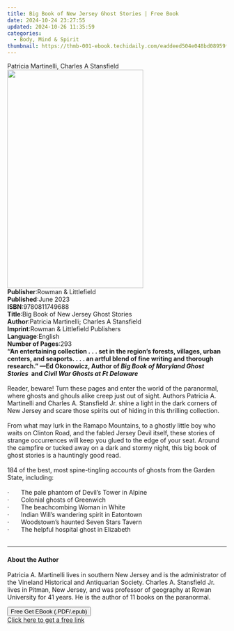 ```yaml
---
title: Big Book of New Jersey Ghost Stories | Free Book
date: 2024-10-24 23:27:55
updated: 2024-10-26 11:35:59
categories:
  - Body, Mind & Spirit
thumbnail: https://thmb-001-ebook.techidaily.com/eaddeed504e048bd08959f8317495160fb85bcbf5fb9ea07fa058318ca7a6c14.jpg
---
```

<main id="book-container">
  <div class="flex flex-col">
    <div class="book-brief flex-1 py-6 px-4 sm:p-6 md:py-10 md:px-8">
      <!-- brief-->
      <div class="book-brief-main">
        Patricia Martinelli, Charles A Stansfield
      </div>
    </div>
    <div
      class="book-meta-info flex-1 grid gap-4 col-start-1 col-end-3 row-start-1 sm:mb-6 sm:grid-cols-4 lg:gap-6 lg:col-start-2 lg:row-end-6 lg:row-span-6 lg:mb-0"
    >
      <div
        class="book-meta-info-left place-content-center mt-4 p-4 text-sm leading-6 col-start-2 col-span-2 dark:text-slate-400"
      >
        <img
          class="w-full h-500 object-cover rounded-lg sm:h-255 sm:col-span-2 lg:col-span-full"
          src="https://img-001-ebook.techidaily.com/a5d1c7dc4ffe1ac3ed861a50472b5d7e5ce2d877953ead59df4b9d68a2cd266a.jpg"
          alt=""
          width="312"
          height="500"
        />
      </div>
      <div
        class="book-meta-info-right mt-2 col-start-1 row-start-2 col-span-3 self-center"
      >
        <!-- meta data  -->
        <div class="flex flex-col px-4 md:px-8">
          <div class="flex-1">
            <strong>Publisher</strong>:<span class="px-2"
              >Rowman &amp; Littlefield</span
            >
          </div>
          <div class="flex-1">
            <strong>Published</strong>:<span class="px-2">June 2023</span>
          </div>
          <div class="flex-1">
            <strong>ISBN</strong>:<span class="px-2">9780811749688</span>
          </div>
          <div class="flex-1">
            <strong>Title</strong>:<span class="px-2"
              >Big Book of New Jersey Ghost Stories</span
            >
          </div>
          <div class="flex-1">
            <strong>Author</strong>:<span class="px-2"
              >Patricia Martinelli; Charles A Stansfield</span
            >
          </div>
          <div class="flex-1">
            <strong>Imprint</strong>:<span class="px-2"
              >Rowman &amp; Littlefield Publishers</span
            >
          </div>
          <div class="flex-1">
            <strong>Language</strong>:<span class="px-2">English</span>
          </div>
          <div class="flex-1">
            <strong>Number of Pages</strong>:<span class="px-2">293</span>
          </div>
        </div>
      </div>
    </div>
    <div class="book-description flex-1 py-6 px-4 sm:p-6 md:py-10 md:px-8">
      <div class="book-description-main">
        <div accordion-content="" id="description">
          <b
            >“An entertaining collection&nbsp;.&nbsp;.&nbsp;. set in the
            region’s forests, villages, urban centers, and
            seaports.&nbsp;.&nbsp;.&nbsp;. an artful blend of fine writing and
            thorough research.” —Ed Okonowicz, Author of&nbsp;<i
              >Big Book of Maryland Ghost Stories</i
            >&nbsp;&nbsp;and&nbsp;<i>Civil War Ghosts at Ft Delaware</i></b
          ><br /><br />
          Reader, beware! Turn these pages and enter the world of the
          paranormal, where ghosts and ghouls alike creep just out of sight.
          Authors Patricia A. Martinelli and Charles A. Stansfield Jr. shine a
          light in the dark corners of New Jersey and scare those spirits out of
          hiding in this thrilling collection.&nbsp;<br />
          &nbsp;<br />
          From what may lurk in the Ramapo Mountains, to a ghostly little boy
          who waits on Clinton Road, and the fabled Jersey Devil itself, these
          stories of strange occurrences will keep you glued to the edge of your
          seat. Around the campfire or tucked away on a dark and stormy night,
          this big book of ghost stories is a hauntingly good read.<br />
          &nbsp;<br />
          184 of the best, most spine-tingling accounts of ghosts from the
          Garden State, including:<br />
          &nbsp;<br />
          ·&nbsp;&nbsp;&nbsp;&nbsp;&nbsp;&nbsp;&nbsp;The pale phantom of Devil’s
          Tower in Alpine<br />
          ·&nbsp;&nbsp;&nbsp;&nbsp;&nbsp;&nbsp;&nbsp;Colonial ghosts of
          Greenwich<br />
          ·&nbsp;&nbsp;&nbsp;&nbsp;&nbsp;&nbsp;&nbsp;The beachcombing Woman in
          White<br />
          ·&nbsp;&nbsp;&nbsp;&nbsp;&nbsp;&nbsp;&nbsp;Indian Will’s wandering
          spirit in Eatontown<br />
          ·&nbsp;&nbsp;&nbsp;&nbsp;&nbsp;&nbsp;&nbsp;Woodstown’s haunted Seven
          Stars Tavern<br />
          ·&nbsp;&nbsp;&nbsp;&nbsp;&nbsp;&nbsp;&nbsp;The helpful hospital ghost
          in Elizabeth<br />
          &nbsp;<br />
        </div>
        <div class="accordion-fader"></div>
      </div>
    </div>
    <div class="book-excerpts flex-1 py-6 px-4 sm:p-6 md:py-10 md:px-8">
      <!-- excerpts-->
      <div class="book-excerpts-main">
        <hr />
        <h4 class="placeholder placeholder-heading">
          <span>About the Author</span>
        </h4>
        <p>
          Patricia A. Martinelli lives in southern New Jersey and is the
          administrator of the Vineland Historical and Antiquarian Society.
          Charles A. Stansfield Jr. lives in Pitman, New Jersey, and was
          professor of geography at Rowan University for 41 years. He is the
          author of 11 books on the paranormal.
        </p>
      </div>
    </div>
    <div
      class="book-about-author flex-1 py-6 px-4 sm:p-6 md:py-10 md:px-8"
    ></div>
    <div class="book-free-get flex-1 py-6 px-4 sm:p-6 md:py-10 md:px-8">
      <button
        id="btn-free-get"
        class="bg-blue-500 hover:bg-blue-700 text-white font-bold py-2 px-4 rounded"
      >
        Free Get EBook (.PDF/.epub)
      </button>
      <div id="countdown-display" class="px-2 text-lg mt-2"></div>
      <a
        id="free-link"
        class="hidden bg-blue-500 hover:bg-blue-700 text-white font-bold py-2 px-4 rounded"
        href="https://www.ebooks.com/en-us/book/210867990/big-book-of-new-jersey-ghost-stories/patricia-martinelli/"
        target="_blank"
        >Click here to get a free link</a
      >
    </div>
    <script>
      let countdownTime = 0;
      let countdownInterval = null;
      document
        .getElementById('btn-free-get')
        .addEventListener('click', startCountdown);
      function startCountdown() {
        countdownTime = new Date().getTime() + 60000 * 3;
        countdownInterval = setInterval(updateCountdown, 1000);
        document.getElementById('btn-free-get').disabled = true;
        document
          .getElementById('btn-free-get')
          .classList.add('bg-gray-500', 'cursor-not-allowed');
      }
      function updateCountdown() {
        let currentTime = new Date().getTime();
        let timeLeft = countdownTime - currentTime;
        let secondsLeft = Math.floor(timeLeft / 1000);
        document.getElementById('countdown-display').innerHTML =
          `Remaining time: ${secondsLeft} seconds.`;
        if (secondsLeft <= 0) {
          clearInterval(countdownInterval);
          document.getElementById('btn-free-get').classList.add('hidden');
          document.getElementById('free-link').classList.remove('hidden');
          document.getElementById('countdown-display').innerHTML = '';
        }
      }
    </script>
  </div>
</main>
